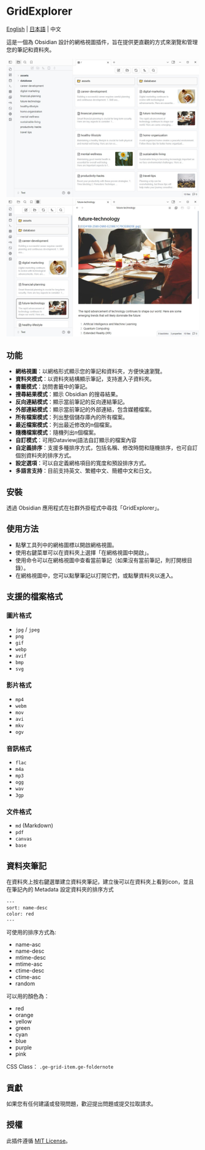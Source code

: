 # GridExplorer

[English](README.md) | [日本語](README_ja.md) | 中文

這是一個為 Obsidian 設計的網格視圖插件，旨在提供更直觀的方式來瀏覽和管理您的筆記和資料夾。

![demo1](assets/demo1.jpg)
![demo2](assets/demo2.jpg)

## 功能

- **網格視圖**：以網格形式顯示您的筆記和資料夾，方便快速瀏覽。
- **資料夾模式**：以資料夾結構顯示筆記，支持進入子資料夾。
- **書籤模式**：訪問書籤中的筆記。
- **搜尋結果模式**：顯示 Obsidian 的搜尋結果。
- **反向連結模式**：顯示當前筆記的反向連結筆記。
- **外部連結模式**：顯示當前筆記的外部連結，包含媒體檔案。
- **所有檔案模式**：列出整個儲存庫內的所有檔案。
- **最近檔案模式**：列出最近修改的n個檔案。
- **隨機檔案模式**：隨機列出n個檔案。
- **自訂模式**：可用Dataviewj語法自訂顯示的檔案內容
- **自定義排序**：支援多種排序方式，包括名稱、修改時間和隨機排序，也可自訂個別資料夾的排序方式。
- **設定選項**：可以自定義網格項目的寬度和預設排序方式。
- **多語言支持**：目前支持英文、繁體中文、簡體中文和日文。

## 安裝

透過 Obsidian 應用程式在社群外掛程式中尋找「GridExplorer」。

## 使用方法

- 點擊工具列中的網格圖標以開啟網格視圖。
- 使用右鍵菜單可以在資料夾上選擇「在網格視圖中開啟」。
- 使用命令可以在網格視圖中查看當前筆記（如果沒有當前筆記，則打開根目錄）。
- 在網格視圖中，您可以點擊筆記以打開它們，或點擊資料夾以進入。

## 支援的檔案格式

### 圖片格式
- `jpg` / `jpeg`
- `png`
- `gif`
- `webp`
- `avif`
- `bmp`
- `svg`

### 影片格式
- `mp4`
- `webm`
- `mov`
- `avi`
- `mkv`
- `ogv`

### 音訊格式
- `flac`
- `m4a`
- `mp3`
- `ogg`
- `wav`
- `3gp`

### 文件格式
- `md` (Markdown)
- `pdf`
- `canvas`
- `base`


## 資料夾筆記

在資料夾上按右鍵選單建立資料夾筆記，建立後可以在資料夾上看到icon，並且在筆記內的 Metadata 設定資料夾的排序方式

```
---
sort: name-desc
color: red
---
```

可使用的排序方式為:

- name-asc
- name-desc
- mtime-desc
- mtime-asc
- ctime-desc
- ctime-asc
- random

可以用的顏色為：

- red
- orange
- yellow
- green
- cyan
- blue
- purple
- pink


CSS Class： `.ge-grid-item.ge-foldernote`


## 貢獻

如果您有任何建議或發現問題，歡迎提出問題或提交拉取請求。


## 授權

此插件遵循 [MIT License](LICENSE)。